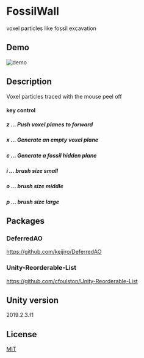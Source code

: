 # FossilWall
voxel particles like fossil excavation

## Demo
![demo](https://github.com/hiroakioishi/FossilWall/blob/master/fossilWall_demo.gif)

## Description
Voxel particles traced with the mouse peel off

#### key control
##### z ... Push voxel planes to forward
##### x ... Generate an empty voxel plane
##### c ... Generate a fossil hidden plane
##### i ... brush size small
##### o ... brush size middle
##### p ... brush size large

## Packages
### DeferredAO
https://github.com/keijiro/DeferredAO

### Unity-Reorderable-List
https://github.com/cfoulston/Unity-Reorderable-List

## Unity version
2019.2.3.f1

## License
[MIT](https://github.com/hiroakioishi/FossilWall/blob/master/LICENSE)
